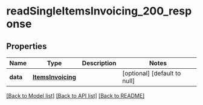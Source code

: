 # readSingleItemsInvoicing_200_response

## Properties
Name | Type | Description | Notes
------------ | ------------- | ------------- | -------------
**data** | [**ItemsInvoicing**](.md) |  | [optional] [default to null]

[[Back to Model list]](../README.md#documentation-for-models) [[Back to API list]](../README.md#documentation-for-api-endpoints) [[Back to README]](../README.md)


